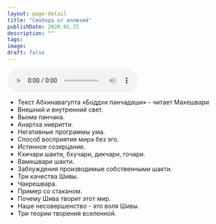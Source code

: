 ```yaml
---
layout: page-detail
title: "Свобода от иллюзий"
publishDate: 2020.01.15
description: ""
tags:
image:
draft: false
---
```


<audio title="2020.01.15 - Свобода от иллюзий.mp3" src="https://filer-api.advayta.org/v1.0/public/files/74566" controls=""></audio>

* Текст Абхинавагупта «Боддхи панчадаши» - читает Махешвари
* Внешний и внутренний свет.
* Вьома панчака.
* Анартха нивритти.
* Негативные программы ума.
* Способ восприятия мира без эго.
* Истинное созерцание.
* Кхичари шакти, бхучари, дикчари, гочари.
* Вамешвари шакти.
* Заблуждения производимые собственными шакти.
* Три качества Шивы.
* Чакрешвара.
* Пример со стаканом.
* Почему Шива творит этот мир.
* Наше несовершенство - это воля Шивы.
* Три теории творения вселенной.

  
